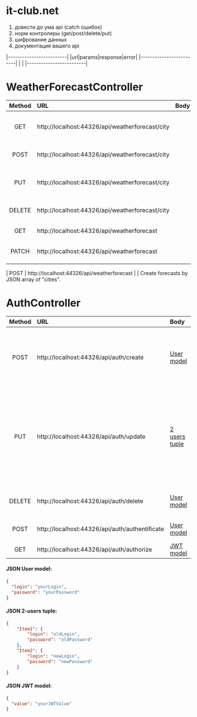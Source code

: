# it-club.net

1) довести до ума api (catch ошибок)
2) норм контролеры (get/post/delete/put)
3) шифрование данных
4) документация вашего api

|-------------------------|
|url|params|response|error|
|-------------------------|
|                         |
|-------------------------|




# WeatherForecastController
| Method    | URL                                                | Body       | Description                                                      |
| :-------: | :--------------------------------------------      | :--------- | :-----------------------------------------------------------     |
| GET         | http://localhost:44326/api/weatherforecast/city  || Get a single forecast data by "city" field.
| POST        | http://localhost:44326/api/weatherforecast/city  || Create a forecast by "city" field.
| PUT         | http://localhost:44326/api/weatherforecast/city  || Update a forecast data by "city" field.
| DELETE      | http://localhost:44326/api/weatherforecast/city  || Delete forecast by "city" field.
| GET         | http://localhost:44326/api/weatherforecast       || Get all forecasts.
| PATCH       | http://localhost:44326/api/weatherforecast       || Update all forecasts data.

| POST       | http://localhost:44326/api/weatherforecast        |          | Create forecasts by JSON array of "cities".


# AuthController
| Method    | URL                                           | Body       | Description                                                 |
| :-------: | :-------------------------------------------- | :--------- | :-----------------------------------------------------------|
| POST      | http://localhost:44326/api/auth/create        |[User model](#json-user-model)| Create a single user. Login(unique, length: [2;20]) and password(length: [5;100]) are required.
| PUT       | http://localhost:44326/api/auth/update        |[2 users tuple](#json-2-users-tuple)| Update the user by changing property values. Item1 represents OldUser(old login and password are required), and Item2 representes NewUser(all changes are here).
| DELETE    | http://localhost:44326/api/auth/delete        |[User model](#json-user-model)| Deletes the user(password and login are required).
| POST      | http://localhost:44326/api/auth/authentificate|[User model](#json-user-model)| Authentificate the user by creating JWT.
| GET      | http://localhost:44326/api/auth/authorize      |[JWT model](#json-jwt-model)| Authorize the user by JWT.



#### JSON User model:
```json
{
  "login": "yourLogin",
  "password": "yourPassword"
}
```
#### JSON 2-users tuple:
```json
{
	"Item1": {
		"login": "oldLogin",
		"password": "oldPassword"
	},
	"Item2": {
		"login": "newLogin",
		"password": "newPassword"
	}
}
```
#### JSON JWT model:
```json
{
  "value": "yourJWTValue"
}
```
